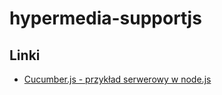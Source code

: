 # hypermedia-supportjs

Linki
-------

* [Cucumber.js - przykład serwerowy w node.js](https://github.com/cucumber/cucumber-js/blob/master/docs/nodejs_example.md)
